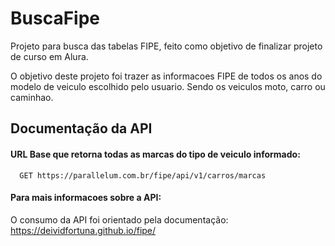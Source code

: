 
# BuscaFipe

Projeto para busca das tabelas FIPE, feito como objetivo de finalizar projeto de curso em Alura.

O objetivo deste projeto foi trazer as informacoes FIPE de todos os anos do modelo de veiculo escolhido pelo usuario. Sendo os veiculos moto, carro ou caminhao.
## Documentação da API

#### URL Base que retorna todas as marcas do tipo de veiculo informado:

```http
  GET https://parallelum.com.br/fipe/api/v1/carros/marcas
```

#### Para mais informacoes sobre a API:
O consumo da API foi orientado pela documentação: https://deividfortuna.github.io/fipe/

